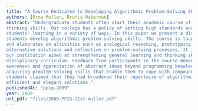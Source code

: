 ```yaml
---
title: "A Course Dedicated to Developing Algorithmic Problem-Solving Skills – Design and Experiment"
authors: [Orna Muller, Bruria Haberman]
abstract: "Undergraduate students often start their academic course of studies with inadequate learning and
thinking skills. Our college has a policy of setting high standards and demands, while supporting
students' learning in a variety of ways. In this paper we present a distinctive course designed to aid
students develop algorithmic problem-solving skills. The course is taught in parallel to a CS1 course
and elaborates on activities such as analogical reasoning, prototyping problems, comparison between
alternative solutions and reflection on problem-solving processes. It is one of the courses offered at
our institution aimed at strengthening general learning and thinking skills, in addition to the regular
disciplinary curriculum. Feedback from participants in the course demonstrates a developed
awareness and appreciation of abstract ideas beyond programming knowledge. Students report on
acquiring problem-solving skills that enable them to cope with compound problems. Additionally,
students claimed that they had broadened their repertoire of algorithmic ideas leading to more
efficient and elegant solutions."
publishedAt: "ppig-2009"
year: 2009
url_pdf: "files/2009-PPIG-21st-muller.pdf"
---
```

